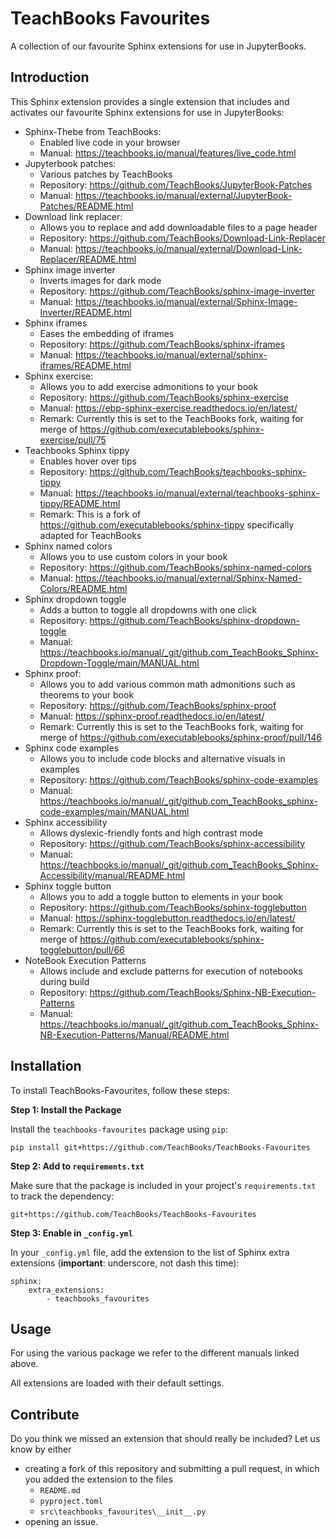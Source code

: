 # TeachBooks Favourites

A collection of our favourite Sphinx extensions for use in JupyterBooks.

## Introduction
This Sphinx extension provides a single extension that includes and activates our favourite Sphinx extensions for use in JupyterBooks:

- Sphinx-Thebe from TeachBooks:
  - Enabled live code in your browser
  - Manual: https://teachbooks.io/manual/features/live_code.html
- Jupyterbook patches:
  - Various patches by TeachBooks
  - Repository: https://github.com/TeachBooks/JupyterBook-Patches
  - Manual: https://teachbooks.io/manual/external/JupyterBook-Patches/README.html
- Download link replacer:
  - Allows you to replace and add downloadable files to a page header
  - Repository: https://github.com/TeachBooks/Download-Link-Replacer
  - Manual: https://teachbooks.io/manual/external/Download-Link-Replacer/README.html
- Sphinx image inverter
  - Inverts images for dark mode
  - Repository: https://github.com/TeachBooks/sphinx-image-inverter
  - Manual: https://teachbooks.io/manual/external/Sphinx-Image-Inverter/README.html
- Sphinx iframes
  - Eases the embedding of iframes
  - Repository: https://github.com/TeachBooks/sphinx-iframes
  - Manual: https://teachbooks.io/manual/external/sphinx-iframes/README.html
- Sphinx exercise:
  - Allows you to add exercise admonitions to your book
  - Repository: https://github.com/TeachBooks/sphinx-exercise
  - Manual: https://ebp-sphinx-exercise.readthedocs.io/en/latest/
  - Remark: Currently this is set to the TeachBooks fork, waiting for merge of https://github.com/executablebooks/sphinx-exercise/pull/75
- Teachbooks Sphinx tippy
  - Enables hover over tips
  - Repository: https://github.com/TeachBooks/teachbooks-sphinx-tippy
  - Manual: https://teachbooks.io/manual/external/teachbooks-sphinx-tippy/README.html
  - Remark: This is a fork of https://github.com/executablebooks/sphinx-tippy specifically adapted for TeachBooks
- Sphinx named colors
  - Allows you to use custom colors in your book
  - Repository: https://github.com/TeachBooks/sphinx-named-colors
  - Manual: https://teachbooks.io/manual/external/Sphinx-Named-Colors/README.html
- Sphinx dropdown toggle
  - Adds a button to toggle all dropdowns with one click
  - Repository: https://github.com/TeachBooks/sphinx-dropdown-toggle
  - Manual: https://teachbooks.io/manual/_git/github.com_TeachBooks_Sphinx-Dropdown-Toggle/main/MANUAL.html
- Sphinx proof:
  - Allows you to add various common math admonitions such as theorems to your book
  - Repository: https://github.com/TeachBooks/sphinx-proof
  - Manual: https://sphinx-proof.readthedocs.io/en/latest/
  - Remark: Currently this is set to the TeachBooks fork, waiting for merge of https://github.com/executablebooks/sphinx-proof/pull/146
- Sphinx code examples
  - Allows you to include code blocks and alternative visuals in examples
  - Repository: https://github.com/TeachBooks/sphinx-code-examples
  - Manual: https://teachbooks.io/manual/_git/github.com_TeachBooks_sphinx-code-examples/main/MANUAL.html
- Sphinx accessibility
  - Allows dyslexic-friendly fonts and high contrast mode
  - Repository: https://github.com/TeachBooks/sphinx-accessibility
  - Manual: https://teachbooks.io/manual/_git/github.com_TeachBooks_Sphinx-Accessibility/manual/README.html
- Sphinx toggle button
  - Allows you to add a toggle button to elements in your book
  - Repository: https://github.com/TeachBooks/sphinx-togglebutton
  - Manual: https://sphinx-togglebutton.readthedocs.io/en/latest/
  - Remark: Currently this is set to the TeachBooks fork, waiting for merge of https://github.com/executablebooks/sphinx-togglebutton/pull/66
- NoteBook Execution Patterns
  - Allows include and exclude patterns for execution of notebooks during build
  - Repository: https://github.com/TeachBooks/Sphinx-NB-Execution-Patterns
  - Manual: https://teachbooks.io/manual/_git/github.com_TeachBooks_Sphinx-NB-Execution-Patterns/Manual/README.html


## Installation
To install TeachBooks-Favourites, follow these steps:

**Step 1: Install the Package**

Install the `teachbooks-favourites` package using `pip`:
```
pip install git+https://github.com/TeachBooks/TeachBooks-Favourites
```

**Step 2: Add to `requirements.txt`**

Make sure that the package is included in your project's `requirements.txt` to track the dependency:
```
git+https://github.com/TeachBooks/TeachBooks-Favourites
```

**Step 3: Enable in `_config.yml`**

In your `_config.yml` file, add the extension to the list of Sphinx extra extensions (**important**: underscore, not dash this time):
```
sphinx: 
    extra_extensions:
        - teachbooks_favourites
```

## Usage

For using the various package we refer to the different manuals linked above.

All extensions are loaded with their default settings.

## Contribute

Do you think we missed an extension that should really be included? Let us know by either

- creating a fork of this repository and submitting a pull request, in which you added the extension to the files
  - `README.md`
  - `pyproject.toml`
  - `src\teachbooks_favourites\__init__.py`
- opening an issue.
